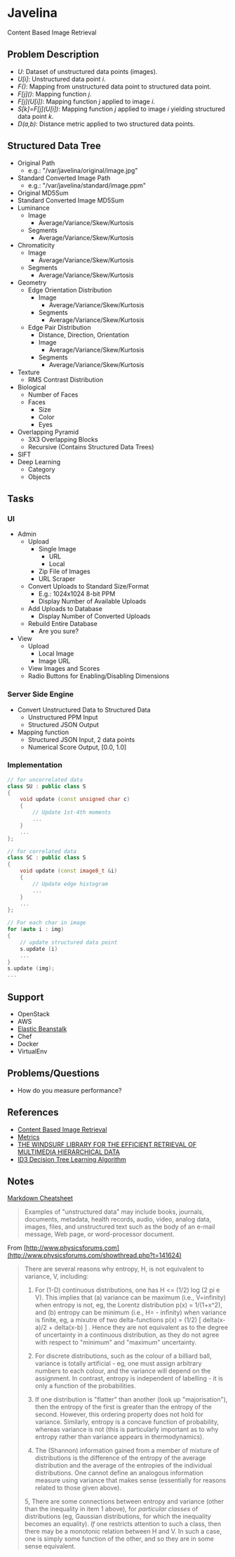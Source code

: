 
# Javelina
Content Based Image Retrieval

## Problem Description
* *U*: Dataset of unstructured data points (images).
* *U\[i\]*: Unstructured data point *i*.
* *F()*: Mapping from unstructured data point to structured data point.
* *F\[j\]()*: Mapping function *j*.
* *F\[j\](U\[i\])*: Mapping function *j* applied to image *i*.
* *S\[k\]=F\[j\]\(U\[i\]\)*: Mapping function *j* applied to image *i* yielding structured data point *k*.
* *D(a,b)*: Distance metric applied to two structured data points.

## Structured Data Tree
* Original Path
    * e.g.: "/var/javelina/original/image.jpg"
* Standard Converted Image Path
    * e.g.: "/var/javelina/standard/image.ppm"
* Original MD5Sum
* Standard Converted Image MD5Sum
* Luminance
    * Image
        * Average/Variance/Skew/Kurtosis
    * Segments
        * Average/Variance/Skew/Kurtosis
* Chromaticity
    * Image
        * Average/Variance/Skew/Kurtosis
    * Segments
        * Average/Variance/Skew/Kurtosis
* Geometry
    * Edge Orientation Distribution
        * Image
            * Average/Variance/Skew/Kurtosis
        * Segments
            * Average/Variance/Skew/Kurtosis
    * Edge Pair Distribution
        * Distance, Direction, Orientation
        * Image
            * Average/Variance/Skew/Kurtosis
        * Segments
            * Average/Variance/Skew/Kurtosis
* Texture
    * RMS Contrast Distribution
* Biological
    * Number of Faces
    * Faces
        * Size
        * Color
        * Eyes
* Overlapping Pyramid
    * 3X3 Overlapping Blocks
    * Recursive \(Contains Structured Data Trees\)
* SIFT
* Deep Learning
    * Category
    * Objects

## Tasks
### UI
* Admin
    * Upload
        * Single Image
            * URL
            * Local
        * Zip File of Images
        * URL Scraper
    * Convert Uploads to Standard Size/Format
        * E.g.: 1024x1024 8-bit PPM
        * Display Number of Available Uploads
    * Add Uploads to Database
        * Display Number of Converted Uploads
    * Rebuild Entire Database
        * Are you sure?
* View
    * Upload
        * Local Image
        * Image URL
    * View Images and Scores
    * Radio Buttons for Enabling/Disabling Dimensions

### Server Side Engine
* Convert Unstructured Data to Structured Data
    * Unstructured PPM Input
    * Structured JSON Output
* Mapping function
	* Structured JSON Input, 2 data points
	* Numerical Score Output, \[0.0, 1.0\]

### Implementation

```C++
// for uncorrelated data
class SU : public class S
{
	void update (const unsigned char c)
	{
		// Update 1st-4th moments
		...
	}
	...
};

// for correlated data
class SC : public class S
{
	void update (const image8_t &i)
	{
		// Update edge histogram
		...
	}
	...
};

// For each char in image
for (auto i : img)
{
	// update structured data point
	s.update (i)
	...
}
s.update (img);
...
```

## Support
* OpenStack
* AWS
* [Elastic Beanstalk](http://docs.aws.amazon.com/elasticbeanstalk/latest/dg/create_deploy_Python_flask.html)
* Chef
* Docker
* VirtualEnv

## Problems/Questions
* How do you measure performance?

## References
* [Content Based Image Retrieval](https://en.wikipedia.org/wiki/Content-based_image_retrieval)
* [Metrics](http://en.wikipedia.org/wiki/Metric_\(mathematics\))
* [THE WINDSURF LIBRARY FOR THE EFFICIENT RETRIEVAL OF MULTIMEDIA HIERARCHICAL DATA](http://www-db.deis.unibo.it/research/papers/SIGMAP11.pdf)
* [ID3 Decision Tree Learning Algorithm](http://en.wikipedia.org/wiki/ID3_algorithm)

## Notes

[Markdown Cheatsheet](https://github.com/adam-p/markdown-here/wiki/Markdown-Cheatsheet)

> Examples of "unstructured data" may include books, journals, documents, metadata, health records, audio, video, analog
> data, images, files, and unstructured text such as the body of an e-mail message, Web page, or word-processor document.

From [http://www.physicsforums.com](http://www.physicsforums.com/showthread.php?t=141624)

> There are several reasons why entropy, H, is not equivalent to
> variance, V, including:
>
> 1. For (1-D) continuous distributions, one has H <= (1/2) log (2 pi e
> V). This implies that
> (a) variance can be maximum (i.e., V=infinity) when entropy is not, eg,
> the Lorentz distribution
> p(x) = 1/(1+x^2), and
> (b) entropy can be minimum (i.e., H= - infinity) when variance is
> finite, eg, a mixutre of two delta-functions
> p(x) = (1/2) [ delta(x-a)/2 + delta(x-b) ] .
> Hence they are not equivalent as to the degree of uncertainty in a
> continuous distribution, as they do not agree with respect to "minimum"
> and "maximum" uncertainty.
>
> 2. For discrete distributions, such as the colour of a billiard ball,
> variance is totally artificial - eg, one must assign arbitrary numbers
> to each colour, and the variance will depend on the assignment. In
> contrast, entropy is independent of labelling - it is only a function
> of the probabilities.
>
> 3. If one distribution is "flatter" than another (look up
> "majorisation"), then the entropy of the first is greater than the
> entropy of the second. However, this ordering property does not hold
> for variance. Similarly, entropy is a concave function of probability,
> whereas variance is not (this is particularly important as to why
> entropy rather than variance appears in thermodynamics).
>
> 4. The (Shannon) information gained from a member of mixture of
> distributions is the difference of the entropy of the average
> distribution and the average of the entropies of the individual
> distributions. One cannot define an analogous information measure
> using variance that makes sense (essentially for reasons related to
> those given above).
>
> 5, There are some connections between entropy and variance (other than
> the inequality in item 1 above), for *particular classes* of
> distributions (eg, Gaussian distributions, for which the inequality
> becomes an equality). *If* one restricts attention to such a class,
> then there may be a monotonic relation between H and V. In such a
> case, one is simply some function of the other, and so they are in some
> sense equivalent.
